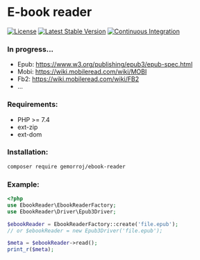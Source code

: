 # E-book reader

[![License](https://poser.pugx.org/gemorroj/ebookreader/license)](https://packagist.org/packages/gemorroj/ebookreader)
[![Latest Stable Version](https://poser.pugx.org/gemorroj/ebookreader/v/stable)](https://packagist.org/packages/gemorroj/ebookreader)
[![Continuous Integration](https://github.com/Gemorroj/EbookReader/workflows/Continuous%20Integration/badge.svg?branch=master)](https://github.com/Gemorroj/EbookReader/actions?query=workflow%3A%22Continuous+Integration%22)


### In progress...
- Epub: https://www.w3.org/publishing/epub3/epub-spec.html
- Mobi: https://wiki.mobileread.com/wiki/MOBI
- Fb2: https://wiki.mobileread.com/wiki/FB2
- ...

### Requirements:
- PHP >= 7.4
- ext-zip
- ext-dom

### Installation:
```bash
composer require gemorroj/ebook-reader
```

### Example:
```php
<?php
use EbookReader\EbookReaderFactory;
use EbookReader\Driver\Epub3Driver;

$ebookReader = EbookReaderFactory::create('file.epub');
// or $ebookReader = new Epub3Driver('file.epub');

$meta = $ebookReader->read();
print_r($meta);
```
